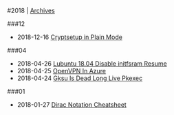 
#2018 | [Archives](#index/contents.md)

###12
* 2018-12-16 [Cryptsetup in Plain Mode](#blog/2018/2018-12-16-Cryptsetup-in-Plain-Mode.md)

###04
* 2018-04-26 [Lubuntu 18.04 Disable initfsram Resume](#blog/2018/2018-04-26-Lubuntu-18.04-Disable-initfsram-Resume.md)
* 2018-04-25 [OpenVPN In Azure](#blog/2018/2018-04-25-OpenVPN-In-Azure.md)
* 2018-04-24 [Gksu Is Dead Long Live Pkexec](#blog/2018/2018-04-24-Gksu-Is-Dead-Long-Live-Pkexec.md)

###01
* 2018-01-27 [Dirac Notation Cheatsheet](#blog/2018/2018-01-27-Dirac-Notation-Cheatsheet.md)
